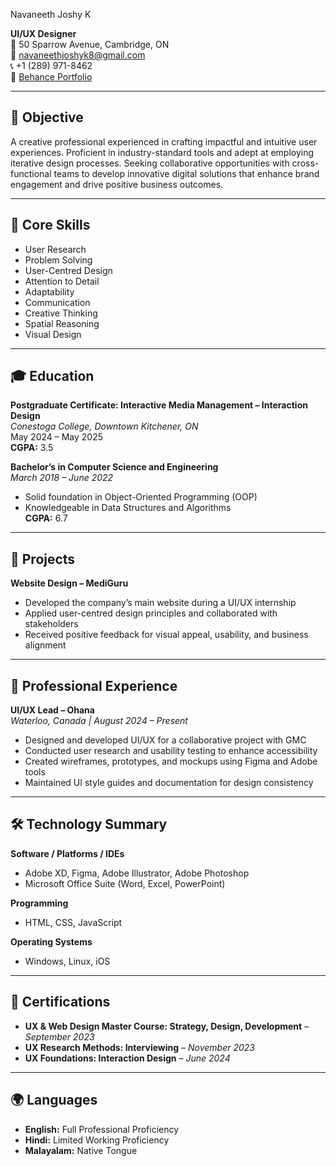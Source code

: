 Navaneeth Joshy K

**UI/UX Designer**  
📍 50 Sparrow Avenue, Cambridge, ON  
📧 [navaneethjoshyk8@gmail.com](mailto:navaneethjoshyk8@gmail.com)  
📞 +1 (289) 971-8462  
🎨 [Behance Portfolio](https://www.behance.net/navaneethjoshyk)

---

## 🎯 Objective

A creative professional experienced in crafting impactful and intuitive user experiences. Proficient in industry-standard tools and adept at employing iterative design processes. Seeking collaborative opportunities with cross-functional teams to develop innovative digital solutions that enhance brand engagement and drive positive business outcomes.

---

## 🧠 Core Skills

- User Research  
- Problem Solving  
- User-Centred Design  
- Attention to Detail  
- Adaptability  
- Communication  
- Creative Thinking  
- Spatial Reasoning  
- Visual Design  

---

## 🎓 Education

**Postgraduate Certificate: Interactive Media Management – Interaction Design**  
*Conestoga College, Downtown Kitchener, ON*  
May 2024 – May 2025  
**CGPA:** 3.5

**Bachelor’s in Computer Science and Engineering**  
*March 2018 – June 2022*  
- Solid foundation in Object-Oriented Programming (OOP)  
- Knowledgeable in Data Structures and Algorithms  
**CGPA:** 6.7

---

## 💼 Projects

**Website Design – MediGuru**  
- Developed the company’s main website during a UI/UX internship  
- Applied user-centred design principles and collaborated with stakeholders  
- Received positive feedback for visual appeal, usability, and business alignment  

---

## 🧪 Professional Experience

**UI/UX Lead – Ohana**  
*Waterloo, Canada | August 2024 – Present*  
- Designed and developed UI/UX for a collaborative project with GMC  
- Conducted user research and usability testing to enhance accessibility  
- Created wireframes, prototypes, and mockups using Figma and Adobe tools  
- Maintained UI style guides and documentation for design consistency  

---

## 🛠️ Technology Summary

**Software / Platforms / IDEs**  
- Adobe XD, Figma, Adobe Illustrator, Adobe Photoshop  
- Microsoft Office Suite (Word, Excel, PowerPoint)

**Programming**  
- HTML, CSS, JavaScript

**Operating Systems**  
- Windows, Linux, iOS  

---

## 📜 Certifications

- **UX & Web Design Master Course: Strategy, Design, Development** – *September 2023*  
- **UX Research Methods: Interviewing** – *November 2023*  
- **UX Foundations: Interaction Design** – *June 2024*  

---

## 🌍 Languages

- **English:** Full Professional Proficiency  
- **Hindi:** Limited Working Proficiency  
- **Malayalam:** Native Tongue  
